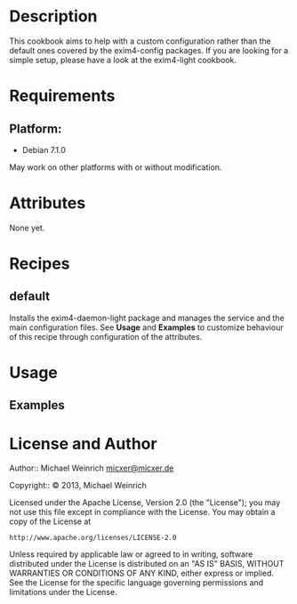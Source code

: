 Description
===========
This cookbook aims to help with a custom configuration rather than the default ones covered by the exim4-config packages. If you are looking for a simple setup, please have a look at the exim4-light cookbook.

Requirements
============

## Platform:

* Debian 7.1.0

May work on other platforms with or without modification.

Attributes
==========
None yet.

Recipes
=======
default
-------
Installs the exim4-daemon-light package and manages the service and the main configuration files. See __Usage__ and __Examples__ to customize behaviour of this recipe through configuration of the attributes.

Usage
=====
Examples
--------

License and Author
==================

Author:: Michael Weinrich <micxer@micxer.de>

Copyright:: © 2013, Michael Weinrich

Licensed under the Apache License, Version 2.0 (the "License");
you may not use this file except in compliance with the License.
You may obtain a copy of the License at

    http://www.apache.org/licenses/LICENSE-2.0

Unless required by applicable law or agreed to in writing, software
distributed under the License is distributed on an "AS IS" BASIS,
WITHOUT WARRANTIES OR CONDITIONS OF ANY KIND, either express or implied.
See the License for the specific language governing permissions and
limitations under the License.
